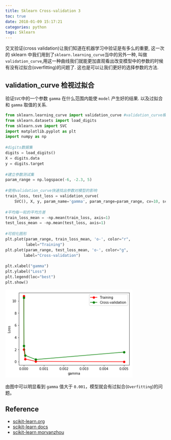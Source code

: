 ```yaml
---
title: Sklearn Cross-validation 3
toc: true
date: 2018-01-09 15:17:21
categories: python
tags: Sklearn
---
```


交叉验证(cross validation)让我们知道在机器学习中验证是有多么的重要, 这一次的 sklearn 中我们用到了`sklearn.learning_curve`当中的另外一种, 叫做`validation_curve`,用这一种曲线我们就能更加直观看出改变模型中的参数的时候有没有过拟合(overfitting)的问题了. 这也是可以让我们更好的选择参数的方法.

<!-- more -->

## validation_curve 检视过拟合

验证`SVC`中的一个参数 `gamma` 在什么范围内能使 `model` 产生好的结果. 以及过拟合和 `gamma` 取值的关系.

```python
from sklearn.learning_curve import validation_curve #validation_curve模块
from sklearn.datasets import load_digits 
from sklearn.svm import SVC 
import matplotlib.pyplot as plt 
import numpy as np

#digits数据集
digits = load_digits()
X = digits.data
y = digits.target

#建立参数测试集
param_range = np.logspace(-6, -2.3, 5)

#使用validation_curve快速找出参数对模型的影响
train_loss, test_loss = validation_curve(
    SVC(), X, y, param_name='gamma', param_range=param_range, cv=10, scoring='mean_squared_error')

#平均每一轮的平均方差
train_loss_mean = -np.mean(train_loss, axis=1)
test_loss_mean = -np.mean(test_loss, axis=1)

#可视化图形
plt.plot(param_range, train_loss_mean, 'o-', color="r",
         label="Training")
plt.plot(param_range, test_loss_mean, 'o-', color="g",
        label="Cross-validation")

plt.xlabel("gamma")
plt.ylabel("Loss")
plt.legend(loc="best")
plt.show()
```

<div class="limg1">
<img src="/images/python/sklearn-6-cross-validation-3-output_1_1.png" width="400" />
</div>

由图中可以明显看到 `gamma` 值大于 `0.001`，模型就会有过拟合(`Overfitting`)的问题。

## Reference

- [scikit-learn.org][1]
- [scikit-learn docs][2]
- [scikit-learn morvanzhou][3]

[1]: http://scikit-learn.org/
[2]: http://scikit-learn.org/stable/tutorial/basic/tutorial.html
[3]: https://morvanzhou.github.io

[img1]: /images/python/sklearn-6-cross-validation-3-output_1_1.png
